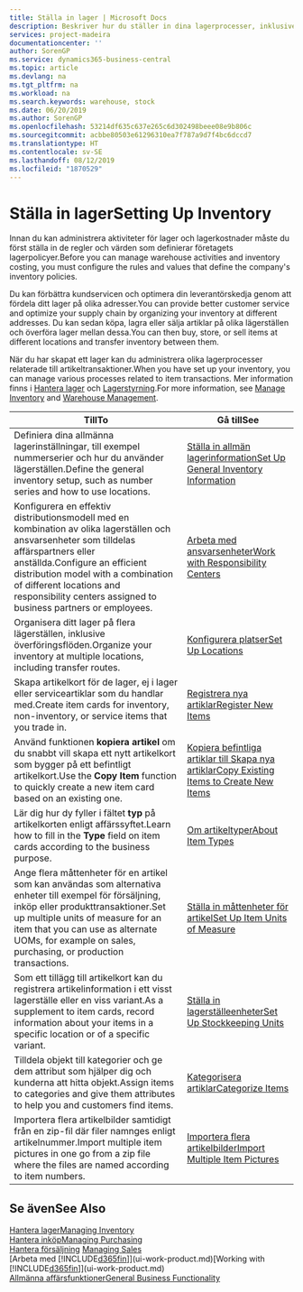 ```yaml
---
title: Ställa in lager | Microsoft Docs
description: Beskriver hur du ställer in dina lagerprocesser, inklusive överföringsflöden och lagerställen som t.ex. distributionslager.
services: project-madeira
documentationcenter: ''
author: SorenGP
ms.service: dynamics365-business-central
ms.topic: article
ms.devlang: na
ms.tgt_pltfrm: na
ms.workload: na
ms.search.keywords: warehouse, stock
ms.date: 06/20/2019
ms.author: SorenGP
ms.openlocfilehash: 53214df635c637e265c6d302498beee08e9b806c
ms.sourcegitcommit: acbbe80503e61296310ea7f787a9d7f4bc6dccd7
ms.translationtype: HT
ms.contentlocale: sv-SE
ms.lasthandoff: 08/12/2019
ms.locfileid: "1870529"
---
```

# <a name="setting-up-inventory"></a><span data-ttu-id="5b848-103">Ställa in lager</span><span class="sxs-lookup"><span data-stu-id="5b848-103">Setting Up Inventory</span></span>
<span data-ttu-id="5b848-104">Innan du kan administrera aktiviteter för lager och lagerkostnader måste du först ställa in de regler och värden som definierar företagets lagerpolicyer.</span><span class="sxs-lookup"><span data-stu-id="5b848-104">Before you can manage warehouse activities and inventory costing, you must configure the rules and values that define the company's inventory policies.</span></span>

<span data-ttu-id="5b848-105">Du kan förbättra kundservicen och optimera din leverantörskedja genom att fördela ditt lager på olika adresser.</span><span class="sxs-lookup"><span data-stu-id="5b848-105">You can provide better customer service and optimize your supply chain by organizing your inventory at different addresses.</span></span> <span data-ttu-id="5b848-106">Du kan sedan köpa, lagra eller sälja artiklar på olika lägerställen och överföra lager mellan dessa.</span><span class="sxs-lookup"><span data-stu-id="5b848-106">You can then buy, store, or sell items at different locations and transfer inventory between them.</span></span>

<span data-ttu-id="5b848-107">När du har skapat ett lager kan du administrera olika lagerprocesser relaterade till artikeltransaktioner.</span><span class="sxs-lookup"><span data-stu-id="5b848-107">When you have set up your inventory, you can manage various processes related to item transactions.</span></span> <span data-ttu-id="5b848-108">Mer information finns i [Hantera lager](inventory-manage-inventory.md) och [Lagerstyrning](warehouse-manage-warehouse.md).</span><span class="sxs-lookup"><span data-stu-id="5b848-108">For more information, see [Manage Inventory](inventory-manage-inventory.md) and [Warehouse Management](warehouse-manage-warehouse.md).</span></span>

| <span data-ttu-id="5b848-109">Till</span><span class="sxs-lookup"><span data-stu-id="5b848-109">To</span></span> | <span data-ttu-id="5b848-110">Gå till</span><span class="sxs-lookup"><span data-stu-id="5b848-110">See</span></span> |
| --- | --- |
| <span data-ttu-id="5b848-111">Definiera dina allmänna lagerinställningar, till exempel nummerserier och hur du använder lägerställen.</span><span class="sxs-lookup"><span data-stu-id="5b848-111">Define the general inventory setup, such as number series and how to use locations.</span></span> |[<span data-ttu-id="5b848-112">Ställa in allmän lagerinformation</span><span class="sxs-lookup"><span data-stu-id="5b848-112">Set Up General Inventory Information</span></span>](inventory-how-setup-general.md) |
|<span data-ttu-id="5b848-113">Konfigurera en effektiv distributionsmodell med en kombination av olika lagerställen och ansvarsenheter som tilldelas affärspartners eller anställda.</span><span class="sxs-lookup"><span data-stu-id="5b848-113">Configure an efficient distribution model with a combination of different locations and responsibility centers assigned to business partners or employees.</span></span>|[<span data-ttu-id="5b848-114">Arbeta med ansvarsenheter</span><span class="sxs-lookup"><span data-stu-id="5b848-114">Work with Responsibility Centers</span></span>](inventory-responsibility-centers.md)|
| <span data-ttu-id="5b848-115">Organisera ditt lager på flera lägerställen, inklusive överföringsflöden.</span><span class="sxs-lookup"><span data-stu-id="5b848-115">Organize your inventory at multiple locations, including transfer routes.</span></span> |[<span data-ttu-id="5b848-116">Konfigurera platser</span><span class="sxs-lookup"><span data-stu-id="5b848-116">Set Up Locations</span></span>](inventory-how-register-new-items.md) |
| <span data-ttu-id="5b848-117">Skapa artikelkort för de lager, ej i lager eller serviceartiklar som du handlar med.</span><span class="sxs-lookup"><span data-stu-id="5b848-117">Create item cards for inventory, non-inventory, or service items that you trade in.</span></span> |[<span data-ttu-id="5b848-118">Registrera nya artiklar</span><span class="sxs-lookup"><span data-stu-id="5b848-118">Register New Items</span></span>](inventory-how-register-new-items.md) |
|<span data-ttu-id="5b848-119">Använd funktionen **kopiera artikel** om du snabbt vill skapa ett nytt artikelkort som bygger på ett befintligt artikelkort.</span><span class="sxs-lookup"><span data-stu-id="5b848-119">Use the **Copy Item** function to quickly create a new item card based on an existing one.</span></span>|[<span data-ttu-id="5b848-120">Kopiera befintliga artiklar till Skapa nya artiklar</span><span class="sxs-lookup"><span data-stu-id="5b848-120">Copy Existing Items to Create New Items</span></span>](inventory-how-copy-items.md)|
|<span data-ttu-id="5b848-121">Lär dig hur dy fyller i fältet **typ** på artikelkorten enligt affärssyftet.</span><span class="sxs-lookup"><span data-stu-id="5b848-121">Learn how to fill in the **Type** field on item cards according to the business purpose.</span></span>|[<span data-ttu-id="5b848-122">Om artikeltyper</span><span class="sxs-lookup"><span data-stu-id="5b848-122">About Item Types</span></span>](inventory-about-item-types.md)|
|<span data-ttu-id="5b848-123">Ange flera måttenheter för en artikel som kan användas som alternativa enheter till exempel för försäljning, inköp eller produkttransaktioner.</span><span class="sxs-lookup"><span data-stu-id="5b848-123">Set up multiple units of measure for an item that you can use as alternate UOMs, for example on sales, purchasing, or production transactions.</span></span>|[<span data-ttu-id="5b848-124">Ställa in måttenheter för artikel</span><span class="sxs-lookup"><span data-stu-id="5b848-124">Set Up Item Units of Measure</span></span>](inventory-how-setup-units-of-measure.md)|
|<span data-ttu-id="5b848-125">Som ett tillägg till artikelkort kan du registrera artikelinformation i ett visst lagerställe eller en viss variant.</span><span class="sxs-lookup"><span data-stu-id="5b848-125">As a supplement to item cards, record information about your items in a specific location or of a specific variant.</span></span>|[<span data-ttu-id="5b848-126">Ställa in lagerställeenheter</span><span class="sxs-lookup"><span data-stu-id="5b848-126">Set Up Stockkeeping Units</span></span>](inventory-how-to-set-up-stockkeeping-units.md)|
| <span data-ttu-id="5b848-127">Tilldela objekt till kategorier och ge dem attribut som hjälper dig och kunderna att hitta objekt.</span><span class="sxs-lookup"><span data-stu-id="5b848-127">Assign items to categories and give them attributes to help you and customers find items.</span></span> |[<span data-ttu-id="5b848-128">Kategorisera artiklar</span><span class="sxs-lookup"><span data-stu-id="5b848-128">Categorize Items</span></span>](inventory-how-categorize-items.md) |
|<span data-ttu-id="5b848-129">Importera flera artikelbilder samtidigt från en zip-fil där filer namnges enligt artikelnummer.</span><span class="sxs-lookup"><span data-stu-id="5b848-129">Import multiple item pictures in one go from a zip file where the files are named according to item numbers.</span></span>|[<span data-ttu-id="5b848-130">Importera flera artikelbilder</span><span class="sxs-lookup"><span data-stu-id="5b848-130">Import Multiple Item Pictures</span></span>](inventory-how-import-item-pictures.md)|

## <a name="see-also"></a><span data-ttu-id="5b848-131">Se även</span><span class="sxs-lookup"><span data-stu-id="5b848-131">See Also</span></span>
[<span data-ttu-id="5b848-132">Hantera lager</span><span class="sxs-lookup"><span data-stu-id="5b848-132">Managing Inventory</span></span>](inventory-manage-inventory.md)  
[<span data-ttu-id="5b848-133">Hantera inköp</span><span class="sxs-lookup"><span data-stu-id="5b848-133">Managing Purchasing</span></span>](purchasing-manage-purchasing.md)  
<span data-ttu-id="5b848-134">[Hantera försäljning](sales-manage-sales.md)  </span><span class="sxs-lookup"><span data-stu-id="5b848-134">[Managing Sales](sales-manage-sales.md)  </span></span>  
<span data-ttu-id="5b848-135">[Arbeta med [!INCLUDE[d365fin](includes/d365fin_md.md)]](ui-work-product.md)</span><span class="sxs-lookup"><span data-stu-id="5b848-135">[Working with [!INCLUDE[d365fin](includes/d365fin_md.md)]](ui-work-product.md)</span></span>  
[<span data-ttu-id="5b848-136">Allmänna affärsfunktioner</span><span class="sxs-lookup"><span data-stu-id="5b848-136">General Business Functionality</span></span>](ui-across-business-areas.md)
